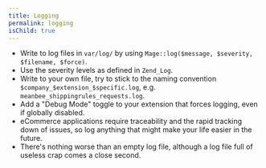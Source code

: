 ```yaml
---
title: Logging
permalink: logging
isChild: true
---
```


* Write to log files in `var/log/` by using `Mage::log($message, $severity, $filename, $force)`.
* Use the severity levels as defined in `Zend_Log`.
* Write to your own file, try to stick to the naming convention `$company_$extension_$specific.log`, e.g. `meanbee_shippingrules_requests.log`.
* Add a "Debug Mode" toggle to your extension that forces logging, even if globally disabled.
* eCommerce applications require traceability and the rapid tracking down of issues, so log anything that might make your life easier in the future.
* There's nothing worse than an empty log file, although a log file full of useless crap comes a close second.
